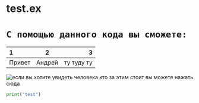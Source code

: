 # test.ex
# `С помощью данного кода вы сможете:`

|1|2|3|
|:--|---|--:|
|Привет|Андрей|ту туду ту|

![если вы хотите увидеть человека кто за этим стоит вы можете нажать сюда](https://lh3.googleusercontent.com/7qdyfsV9MYn3PfmdyCBkuQG_1nvsldGgBhweeZVFUwfz_ngiNhEPQdf_cN7ArN-J7ZCbOIjyRv5SMHSwYFRPbiHF85oonYY7hnh6Hozm8-I79hZUbTRCNfw8a9RwPVeNpF6vmo9qQn93mI209YHse_rIsOME6pfPJvFg6fJP2eqSrOuUP1lkQLyihkxRVHvZMy0E2pa1AesDhtG1tesGdsyFtkCr1fzhVDBFsKCymOcNhFSyRRi8j4jkNSpxPMuyl6tNazwT1CWPEpbchCphP1hACGen1gKSxglNZ-Ng9uKmbCtbXOnb6NhEBAyLPO6YsWPHneNNMPTMu-xC_0mUdLGTPz9lKKpS07ybHTFXR8p6TiZZxwhZ0uJIwCWvZmZtLZC3g-xRyIzEhhrocMYbxEVzdvFJAzLxXPFLTgUAm7b5Ltxy-OKmfxsSBHCZpF0b04zfEbj4Qx6bzgbmT2r_cSEe8l7vXrb8yndaLNKmt_P85EJNcD21itRAEddnMzlOHWr0s-aaUJFrVogYAPXR4fNNYe-aOHUBsv9rf7Uss9xZVRFgdr2wuBMseCl1cywugHOn6-Kb6eH6TVpUZsxW2054gayuBRLwuaFDh6VruIMjhE_CVxosa0aExEQgC8H_sBY9E8LEDULNA6qBYqrio29YpMELRs_HAEFk9Q-mdYQNo9FDVKCD-Wyt0xYcuv-wdzY03DPRyG38GwfrWdvI8EqmYdJ0BNeuGN6oACK6m2uiKbksjpiuPDOeSr1E=w754-h1005-no?authuser=0)

```python
print("test")
```